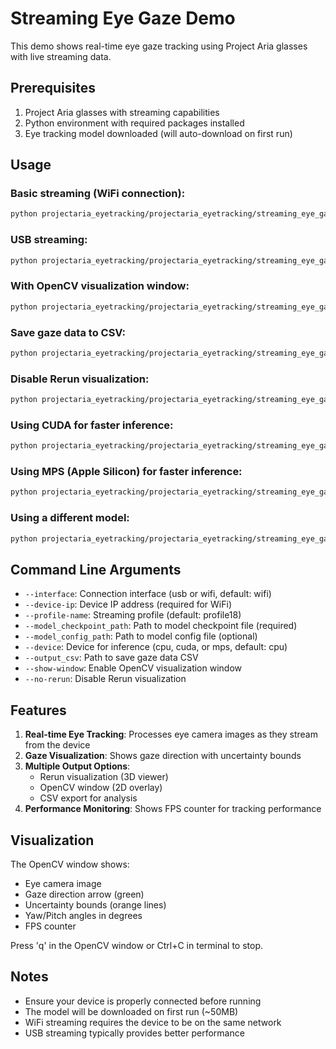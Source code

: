 # Streaming Eye Gaze Demo

This demo shows real-time eye gaze tracking using Project Aria glasses with live streaming data.

## Prerequisites

1. Project Aria glasses with streaming capabilities
2. Python environment with required packages installed
3. Eye tracking model downloaded (will auto-download on first run)

## Usage

### Basic streaming (WiFi connection):
```bash
python projectaria_eyetracking/projectaria_eyetracking/streaming_eye_gaze_demo.py --device-ip 192.168.0.23
```

### USB streaming:
```bash
python projectaria_eyetracking/projectaria_eyetracking/streaming_eye_gaze_demo.py --interface usb
```

### With OpenCV visualization window:
```bash
python projectaria_eyetracking/projectaria_eyetracking/streaming_eye_gaze_demo.py --device-ip 192.168.0.23 --show-window
```

### Save gaze data to CSV:
```bash
python projectaria_eyetracking/projectaria_eyetracking/streaming_eye_gaze_demo.py --device-ip 192.168.0.23 --output_csv gaze_data.csv
```

### Disable Rerun visualization:
```bash
python projectaria_eyetracking/projectaria_eyetracking/streaming_eye_gaze_demo.py --device-ip 192.168.0.23 --no-rerun
```

### Using CUDA for faster inference:
```bash
python projectaria_eyetracking/projectaria_eyetracking/streaming_eye_gaze_demo.py --device-ip 192.168.0.23 --device cuda
```

### Using MPS (Apple Silicon) for faster inference:
```bash
python projectaria_eyetracking/projectaria_eyetracking/streaming_eye_gaze_demo.py --device-ip 192.168.0.23 --device mps
```

### Using a different model:
```bash
python projectaria_eyetracking/projectaria_eyetracking/streaming_eye_gaze_demo.py --model_checkpoint_path /path/to/custom/model.pth
```

## Command Line Arguments

- `--interface`: Connection interface (usb or wifi, default: wifi)
- `--device-ip`: Device IP address (required for WiFi)
- `--profile-name`: Streaming profile (default: profile18)
- `--model_checkpoint_path`: Path to model checkpoint file (required)
- `--model_config_path`: Path to model config file (optional)
- `--device`: Device for inference (cpu, cuda, or mps, default: cpu)
- `--output_csv`: Path to save gaze data CSV
- `--show-window`: Enable OpenCV visualization window
- `--no-rerun`: Disable Rerun visualization

## Features

1. **Real-time Eye Tracking**: Processes eye camera images as they stream from the device
2. **Gaze Visualization**: Shows gaze direction with uncertainty bounds
3. **Multiple Output Options**:
   - Rerun visualization (3D viewer)
   - OpenCV window (2D overlay)
   - CSV export for analysis
4. **Performance Monitoring**: Shows FPS counter for tracking performance

## Visualization

The OpenCV window shows:
- Eye camera image
- Gaze direction arrow (green)
- Uncertainty bounds (orange lines)
- Yaw/Pitch angles in degrees
- FPS counter

Press 'q' in the OpenCV window or Ctrl+C in terminal to stop.

## Notes

- Ensure your device is properly connected before running
- The model will be downloaded on first run (~50MB)
- WiFi streaming requires the device to be on the same network
- USB streaming typically provides better performance